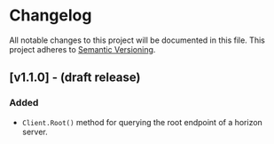 # Changelog

All notable changes to this project will be documented in this
file.  This project adheres to [Semantic Versioning](http://semver.org/).

## [v1.1.0] - (draft release)

### Added

- `Client.Root()` method for querying the root endpoint of a horizon server.

